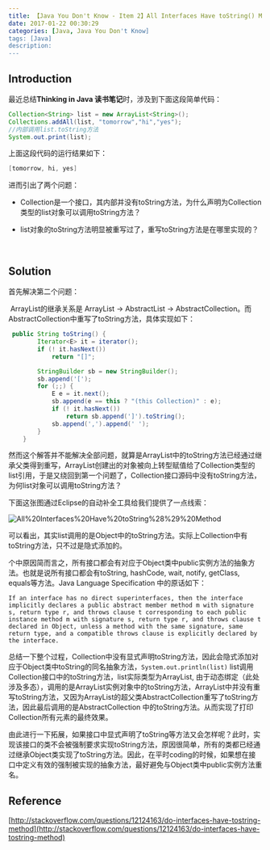 ```yaml
---
title: 【Java You Don't Know - Item 2】All Interfaces Have toString() Method
date: 2017-01-22 00:30:29
categories: [Java, Java You Don't Know]
tags: [Java]
description:
---
```


## Introduction



最近总结**Thinking in Java 读书笔记**时，涉及到下面这段简单代码：

```java
Collection<String> list = new ArrayList<String>();
Collections.addAll(list, "tomorrow","hi","yes");
//内部调用list.toString方法
System.out.print(list);
```

上面这段代码的运行结果如下：

```java
[tomorrow, hi, yes]
```

进而引出了两个问题：

- Collection是一个接口，其内部并没有toString方法，为什么声明为Collection类型的list对象可以调用toString方法？

- list对象的toString方法明显被重写过了，重写toString方法是在哪里实现的？

  ​

## Solution



首先解决第二个问题：

​       ArrayList的继承关系是 ArrayList -> AbstractList -> AbstractCollection。而AbstractCollection中重写了toString方法，具体实现如下：

```java
 public String toString() {
        Iterator<E> it = iterator();
        if (! it.hasNext())
            return "[]";

        StringBuilder sb = new StringBuilder();
        sb.append('[');
        for (;;) {
            E e = it.next();
            sb.append(e == this ? "(this Collection)" : e);
            if (! it.hasNext())
                return sb.append(']').toString();
            sb.append(',').append(' ');
        }
    }
```

 然而这个解答并不能解决全部问题，就算是ArrayList中的toString方法已经通过继承父类得到重写，ArrayList创建出的对象被向上转型赋值给了Collection类型的list引用，于是又绕回到第一个问题了，Collection接口源码中没有toString方法，为何list对象可以调用toString方法？

下面这张图通过Eclipse的自动补全工具给我们提供了一点线索：

![All%20Interfaces%20Have%20toString%28%29%20Method](http://ojnnon64z.bkt.clouddn.com/All%20Interfaces%20Have%20toString%28%29%20Method.png)

可以看出，其实list调用的是Object中的toString方法。实际上Collection中有toString方法，只不过是隐式添加的。

个中原因简而言之，所有接口都会有对应于Object类中public实例方法的抽象方法。也就是说所有接口都会有toString,  hashCode, wait, notify, getClass, equals等方法。Java Language Specification 中的原话如下：

```
If an interface has no direct superinterfaces, then the interface implicitly declares a public abstract member method m with signature s, return type r, and throws clause t corresponding to each public instance method m with signature s, return type r, and throws clause t declared in Object, unless a method with the same signature, same return type, and a compatible throws clause is explicitly declared by the interface.
```

总结一下整个过程，Collection中没有显式声明toString方法，因此会隐式添加对应于Object类中toString的同名抽象方法，```System.out.println(list)``` list调用Collection接口中的toString方法，list实际类型为ArrayList, 由于动态绑定（此处涉及多态），调用的是ArrayList实例对象中的toString方法，ArrayList中并没有重写toString方法，又因为ArrayList的超父类AbstractCollection重写了toString方法，因此最后调用的是AbstractCollection 中的toString方法。从而实现了打印Collection所有元素的最终效果。



由此进行一下拓展，如果接口中显式声明了toString等方法又会怎样呢？此时，实现该接口的类不会被强制要求实现toString方法，原因很简单，所有的类都已经通过继承Object类实现了toString方法。因此，在平时coding的时候，如果想在接口中定义有效的强制被实现的抽象方法，最好避免与Object类中public实例方法重名。



## Reference

[http://stackoverflow.com/questions/12124163/do-interfaces-have-tostring-method](http://stackoverflow.com/questions/12124163/do-interfaces-have-tostring-method)